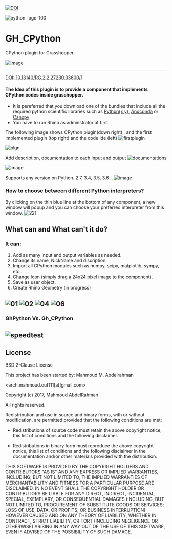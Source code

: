 [![DOI](https://zenodo.org/badge/95458635.svg)](https://zenodo.org/badge/latestdoi/95458635)

![python_logo-100](https://user-images.githubusercontent.com/6969514/28852793-2ad6ac70-772c-11e7-92d1-cd9087e3b661.png)
# GH_CPython
CPython plugin for Grasshopper. 


![image](https://user-images.githubusercontent.com/6969514/29739952-a2c2a0fe-8a4b-11e7-8c0e-63b86e836e23.png)

-----------

[DOI: 10.13140/RG.2.2.27230.33600/1](https://www.researchgate.net/publication/319312347_Enhancing_computational_design_with_Python_high_performance_scientific_libraries_Integration_of_Grasshopper_and_CPython_language)

#### The Idea of this plugin is to provide a component that implements CPython codes inside grasshopper.
- It is pereferred that you download one of the bundles that include all the required python scientific libraries such as [Python(x,y)](https://python-xy.github.io/), [Andconda](https://www.continuum.io/downloads) or [Canopy](https://www.enthought.com/products/canopy/)
- You have to run Rhino as adminstrator at first. 

The following image shows CPython plugin(down right) , and the first implemented plugin (top right) and the code ide (left)
![firstplugin](https://user-images.githubusercontent.com/6969514/28816126-f27d5a8c-76a3-11e7-8dd0-3d368657b862.JPG)

![plgn](https://user-images.githubusercontent.com/6969514/28817868-cb7993a0-76a9-11e7-9e06-fc059594cbbc.png)

Add description, documentation to each input and output 
![documentations](https://user-images.githubusercontent.com/6969514/29185199-d42dca46-7e08-11e7-89be-1e78e05fe14d.jpg)

![image](https://user-images.githubusercontent.com/6969514/29340173-fee91a6a-821d-11e7-8cfe-3cd43c3c2310.png)

Supports any version on Python. 2.7, 3.4, 3.5, 3.6 ..
![image](https://user-images.githubusercontent.com/6969514/29262322-494ad3dc-80d4-11e7-895f-2b8110e892e0.png)
### How to choose between different Python interpreters? 
By clicking on the thin blue line at the bottom of any component, a new window will popup and you can choose your preferred interpreter from this window.
![221](https://user-images.githubusercontent.com/6969514/29310266-55758290-81ad-11e7-80cd-5b3dcde4d66a.jpg)
## What can and What can't it do?
### It can: 
1. Add as many input and output variables as needed. 
2. Change its name, NickName and discription.
3. Import all CPython modules such as numpy, scipy, matplotlib, sympy, etc..
4. Change Icon (simply drag a 24x24 pixel image to the component).
5. Save as user object. 
6. Create Rhino Geometry (in progress)

![01](https://user-images.githubusercontent.com/6969514/28823476-0cccdf92-76be-11e7-8001-7ed91f00f10e.JPG)
![02](https://user-images.githubusercontent.com/6969514/28823500-2ae2afc0-76be-11e7-80be-4a00164e721f.JPG)
![04](https://user-images.githubusercontent.com/6969514/28823504-349dce28-76be-11e7-810b-7ae71bf52cde.JPG)
![06](https://user-images.githubusercontent.com/6969514/30004276-7e8fd47c-90cc-11e7-9251-5eafbcc74b5c.png)
-------------------
### GhPython Vs. Gh_CPython
![speedtest](https://user-images.githubusercontent.com/6969514/28900506-f88cb34c-77f1-11e7-825d-d34d3c4d14b9.JPG)
------------------
## License
BSD 2-Clause License

This project has been started by: Mahmoud M. Abdelrahman 

<arch.mahmoud.ouf111[at]gmail.com>

Copyright (c) 2017, Mahmoud AbdelRahman

All rights reserved.

Redistribution and use in source and binary forms, with or without
modification, are permitted provided that the following conditions are met:

* Redistributions of source code must retain the above copyright notice, this
  list of conditions and the following disclaimer.

* Redistributions in binary form must reproduce the above copyright notice,
  this list of conditions and the following disclaimer in the documentation
  and/or other materials provided with the distribution.

THIS SOFTWARE IS PROVIDED BY THE COPYRIGHT HOLDERS AND CONTRIBUTORS "AS IS"
AND ANY EXPRESS OR IMPLIED WARRANTIES, INCLUDING, BUT NOT LIMITED TO, THE
IMPLIED WARRANTIES OF MERCHANTABILITY AND FITNESS FOR A PARTICULAR PURPOSE ARE
DISCLAIMED. IN NO EVENT SHALL THE COPYRIGHT HOLDER OR CONTRIBUTORS BE LIABLE
FOR ANY DIRECT, INDIRECT, INCIDENTAL, SPECIAL, EXEMPLARY, OR CONSEQUENTIAL
DAMAGES (INCLUDING, BUT NOT LIMITED TO, PROCUREMENT OF SUBSTITUTE GOODS OR
SERVICES; LOSS OF USE, DATA, OR PROFITS; OR BUSINESS INTERRUPTION) HOWEVER
CAUSED AND ON ANY THEORY OF LIABILITY, WHETHER IN CONTRACT, STRICT LIABILITY,
OR TORT (INCLUDING NEGLIGENCE OR OTHERWISE) ARISING IN ANY WAY OUT OF THE USE
OF THIS SOFTWARE, EVEN IF ADVISED OF THE POSSIBILITY OF SUCH DAMAGE.

